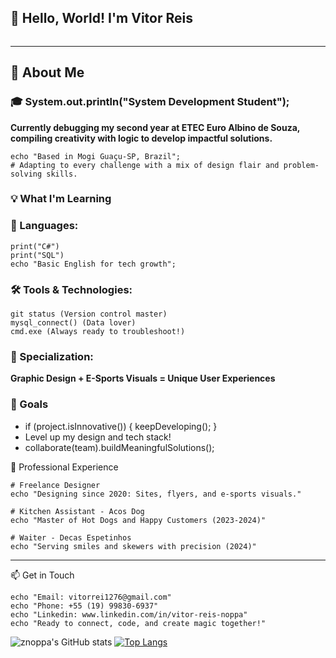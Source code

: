 ## 👋 Hello, World! I'm Vitor Reis

<div style="text-align: center;">
    <img src="./imagens/gif maior.gif" alt="" >
</div>

-------------------------------------------

## 🌟 About Me
### 🎓 System.out.println("System Development Student");
**Currently debugging my second year at ETEC Euro Albino de Souza, compiling creativity with logic to develop impactful solutions.**

```
echo "Based in Mogi Guaçu-SP, Brazil";
# Adapting to every challenge with a mix of design flair and problem-solving skills.
```

### 💡 What I'm Learning

### 📘 Languages:

```
print("C#")
print("SQL")
echo "Basic English for tech growth";
```

### 🛠 Tools & Technologies:

```
git status (Version control master)
mysql_connect() (Data lover)
cmd.exe (Always ready to troubleshoot!)
```

### 🎨 Specialization:

**Graphic Design + E-Sports Visuals = Unique User Experiences**

### 🎯 Goals

- if (project.isInnovative()) { keepDeveloping(); }
- Level up my design and tech stack!
- collaborate(team).buildMeaningfulSolutions();

💼 Professional Experience
```
# Freelance Designer
echo "Designing since 2020: Sites, flyers, and e-sports visuals."

# Kitchen Assistant - Acos Dog
echo "Master of Hot Dogs and Happy Customers (2023-2024)"

# Waiter - Decas Espetinhos
echo "Serving smiles and skewers with precision (2024)"
```

--------------------------------------

📫 Get in Touch
```
echo "Email: vitorrei1276@gmail.com"
echo "Phone: +55 (19) 99830-6937"
echo "Linkedin: www.linkedin.com/in/vitor-reis-noppa"
echo "Ready to connect, code, and create magic together!"
```
<div> 
  
![znoppa's GitHub stats](https://github-readme-stats.vercel.app/api?username=znoppa&show_icons=true&theme=radical)  [![Top Langs](https://github-readme-stats.vercel.app/api/top-langs/?username=znoppa&layout=donut&theme=radical)](https://github.com/anuraghazra/github-readme-stats)

</div>
